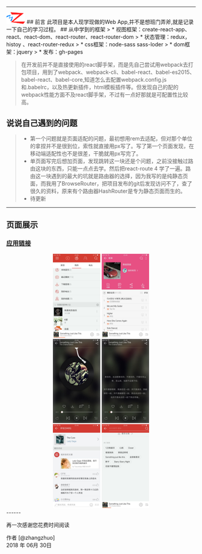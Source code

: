 ------
<img src="show/appicon.png" width="10%" height="10%" />
## 前言
此项目是本人现学现做的Web App,并不是想班门弄斧,就是记录一下自己的学习过程。
## 从中学到的框架
> * 视图框架：create-react-app、react、react-dom、react-router、react-router-dom
> * 状态管理：redux，histoy 、react-router-redux
> * css框架：node-sass sass-loder
> * dom框架：jquery
> * 发布：gh-pages

> 在开发前并不是直接使用的react脚手架，而是先自己尝试用webpack去打包项目，用到了webpack、webpack-cli、babel-react、babel-es2015、babel-react、babel-core,知道怎么去配置webpack.config.js和.babelrc，以及热更新插件，html模板插件等。但发现自己的配的webpack性能方面不及react脚手架，不过有一点好那就是可配置性比较高。

## 说说自己遇到的问题
>* 第一个问题就是页面适配的问题，最初想用rem去适配，但对那个单位的拿捏并不是很到位，索性就直接用px写了。写了第一个页面发现，在移动端适配性也不是很差，干脆就用px写完了。
>* 单页面写完后想加页面，发现跳转这一块还是个问题，之前没接触过路由这块的东西，只能一点点去学。然后把react-route 4 学了一遍。路由这一块遇到的最大的坑就是路由器的选择，因为我写的是纯静态页面，而我用了BrowseRouter，把项目发布的git后发现访问不了，查了很久的资料，原来有个路由器HashRouter是专为静态页面而生的。
>* 待更新

------
## 页面展示
### [应用链接](https://zealforyou.github.io/cloud-music/)
<center>
<img src="show/page1.jpg" width="25%" height="25%" />
<img src="show/page2.jpg" width="25%" height="25%" />
</center>
<center>
<img src="show/page3.jpg" width="25%" height="25%" />
<img src="show/page4.jpg" width="25%" height="25%" />
</center>
<center>
<img src="show/page5.jpg" width="25%" height="25%" />
<img src="show/page6.jpg" width="25%" height="25%" />
</center>
------


再一次感谢您花费时间阅读

作者 [@zhangzhuo]    
2018 年 06月 30日    